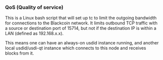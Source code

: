 ### QoS (Quality of service) ###

This is a Linux bash script that will set up tc to limit the outgoing bandwidth for connections to the Blackcoin network. It limits outbound TCP traffic with a source or destination port of 15714, but not if the destination IP is within a LAN (defined as 192.168.x.x).

This means one can have an always-on usdid instance running, and another local usdid/usdi-qt instance which connects to this node and receives blocks from it.
